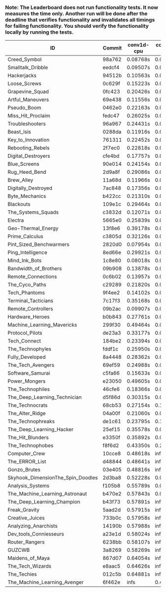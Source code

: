 ### Note: The Leaderboard does not run functionality tests. It now measures the time only. Another run will be done after the deadline that verifies functionality and invalidates all timings for failing functionality. You should verify the functionality locally by running the tests.

|ID|Commit|conv1d-cpu|conv1d-gpu|DWSPConv2D-gpu|gemm-gpu|avg|
|-|-|-|-|-|-|-|
|Creed_Symbol|98a762|0.08768s|0.04487s|3.05890s|1.85908s|1.26263s|
|Smalltalk_Dribble|eedcf4|0.09507s|0.06490s|3.01459s|1.94841s|1.28074s|
|Hackerjacks|94512b|0.10563s|0.06089s|3.07450s|1.89768s|1.28467s|
|Loose_Screws|0c629f|0.15223s|0.07128s|3.07908s|1.86129s|1.29097s|
|Grapevine_Squad|0fc423|0.20426s|0.06622s|3.12856s|1.84806s|1.31178s|
|Artful_Maneuvers|69e438|0.11556s|0.07361s|3.09150s|1.97408s|1.31369s|
|Pseudo_Boom|0462e0|0.22163s|0.04469s|3.05645s|1.94604s|1.31720s|
|Miss_Hit_Proclaim|fedc47|0.26025s|0.07267s|3.07348s|1.87827s|1.32117s|
|Troubleshooters|96a967|0.24431s|0.05879s|3.13487s|1.86874s|1.32668s|
|Beast_Isis|0288da|0.11916s|0.09132s|3.16688s|1.94450s|1.33047s|
|Key_to_Innovation|761311|0.22452s|0.04553s|3.14006s|1.92469s|1.33370s|
|Rebooting_Rebels|2f7ec0|0.22818s|0.06575s|3.07085s|2.00235s|1.34178s|
|Digital_Destroyers|cfe4bd|0.17757s|0.06460s|3.07396s|2.05143s|1.34189s|
|Blue_Screens|90e014|0.24154s|0.06369s|3.05056s|2.04599s|1.35045s|
|Rug_Heed_Bend|2d9a8f|0.29086s|0.04261s|3.01778s|2.14026s|1.37288s|
|Brew_Alley|11a68d|0.11966s|0.04915s|3.29416s|2.04314s|1.37653s|
|Digitally_Destroyed|7ac848|0.17356s|0.06680s|3.30963s|2.07796s|1.40699s|
|Byte_Mechanics|b422cc|0.21310s|0.06485s|3.13916s|2.27289s|1.42250s|
|Blackouts|109e1c|0.29464s|0.06659s|3.12120s|2.22505s|1.42687s|
|The_Systems_Squads|c3832d|0.12071s|0.04697s|3.41364s|2.13372s|1.42876s|
|Electra|5665e0|0.25839s|0.06742s|3.33609s|2.07454s|1.43411s|
|Geo-Thermal_Energy|13f8e6|0.39178s|0.07243s|3.21390s|2.09149s|1.44240s|
|Prime_Calculus|c3805d|0.32126s|0.07680s|3.30412s|2.06979s|1.44299s|
|Pint_Sized_Benchwarmers|2820d0|0.07954s|0.05506s|3.28953s|2.37945s|1.45089s|
|Ping_Intelligence|8ed66e|0.29921s|0.06595s|3.62544s|2.18591s|1.54413s|
|Mind_Ink_Bots|1c8e80|0.08018s|0.07481s|3.72407s|2.38993s|1.56725s|
|Bandwidth_of_Brothers|09b908|0.13878s|0.07732s|3.69623s|2.39246s|1.57620s|
|Remote_Connections|0c6b02|0.13957s|0.05468s|3.74471s|2.37787s|1.57921s|
|The_Cyco_Paths|c29289|0.21820s|0.08612s|3.71068s|2.37206s|1.59677s|
|Tech_Phantoms|9f4ee2|0.14102s|0.09667s|3.71688s|2.51113s|1.61642s|
|Terminal_Tacticians|7c17f3|0.35168s|0.07536s|3.72061s|2.40643s|1.63852s|
|Remote_Controllers|09b2ac|0.09907s|0.06853s|3.97911s|2.44588s|1.64814s|
|Hardware_Heroes|b0b843|0.27761s|0.09427s|4.07171s|2.64060s|1.77105s|
|Machine_Learning_Mavericks|299f30|0.49464s|0.08713s|3.75800s|2.74867s|1.77211s|
|Protocol_Pilots|de23a3|0.33177s|0.08593s|4.07548s|2.62163s|1.77870s|
|Tech_Connect|184be2|0.23394s|0.08449s|4.07190s|2.75860s|1.78723s|
|The_Technophyles|fddf1c|0.25950s|0.05737s|4.20821s|2.65257s|1.79441s|
|Fully_Developed|8a4448|0.28362s|0.07543s|4.06624s|2.88067s|1.82649s|
|The_Tech_Avengers|69ef59|0.24988s|0.07529s|4.47433s|2.80111s|1.90015s|
|Software_Samurai|c5fa66|0.15633s|0.06036s|4.12483s|3.38976s|1.93282s|
|Power_Mongers|e23050|0.49605s|0.04882s|3.34963s|4.87722s|2.19293s|
|The_Technophiles|46cfe6|0.18366s|0.07969s|4.05791s|5.23132s|2.38814s|
|The_Deep_Learning_Technician|d5f86d|0.30315s|0.07790s|4.00739s|5.19523s|2.39592s|
|The_Technocrats|68cb53|0.27154s|0.10383s|4.18411s|6.48255s|2.76051s|
|The_Alter_Ridge|04a00f|0.21060s|0.08554s|infs|4.98262s|infs|
|The_Technophreaks|de1c61|0.23795s|0.15972s|infs|2.65145s|infs|
|The_Deep_Learning_Hacker|25ef15|0.35578s|0.08323s|infs|5.02187s|infs|
|The_Hit_Blunders|e3350f|0.35892s|0.06165s|infs|4.66644s|infs|
|The_Technophobes|f8f6d2|0.43350s|0.20648s|infs|2.65032s|infs|
|Computer_Crew|10cce8|0.48618s|infs|infs|4.59912s|infs|
|The_ERROR_List|d48844|0.48641s|infs|infs|4.60958s|infs|
|Gonzo_Brutes|03e405|0.48816s|infs|infs|4.61429s|infs|
|Skyhook_DimensionThe_Spin_Doodles|2d3ba8|0.52228s|0.06872s|infs|2.60412s|infs|
|Analysis_Systems|f105b8|0.55789s|0.05456s|infs|infs|infs|
|The_Machine_Learning_Astronaut|b470e2|0.57843s|0.08585s|3.74694s|infs|infs|
|The_Deep_Learning_Champion|b43f73|0.57891s|infs|infs|5.02140s|infs|
|Freak_Gravity|5aad2d|0.57915s|infs|infs|4.97081s|infs|
|Creative_Juices|733b0c|0.57958s|infs|infs|4.95157s|infs|
|Analyzing_Anarchists|14190b|0.57988s|infs|infs|4.97052s|infs|
|Dev_tools_Conniesseurs|a23e1d|0.58024s|infs|infs|4.97595s|infs|
|Router_Rangers|6238bb|0.58107s|infs|infs|5.01099s|infs|
|GUZCWB|3a8269|0.58269s|infs|infs|5.00575s|infs|
|Maidens_of_Maya|867d07|0.64054s|infs|infs|5.35743s|infs|
|The_Tech_Wizards|e8aac5|0.64626s|infs|infs|5.20852s|infs|
|The_Techies|012c5b|0.64881s|infs|infs|5.22721s|infs|
|The_Machine_Learning_Avenger|6f462e|infs|0.45898s|infs|4.99445s|infs|
